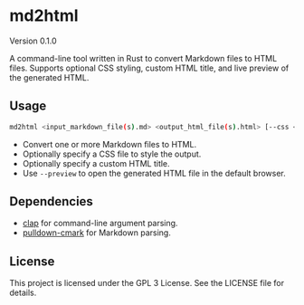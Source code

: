 # md2html

Version 0.1.0

A command-line tool written in Rust to convert Markdown files to HTML files. Supports optional CSS styling, custom HTML title, and live preview of the generated HTML.

## Usage

```bash
md2html <input_markdown_file(s).md> <output_html_file(s).html> [--css <css_file>] [--title <title>] [--preview]
```

- Convert one or more Markdown files to HTML.
- Optionally specify a CSS file to style the output.
- Optionally specify a custom HTML title.
- Use `--preview` to open the generated HTML file in the default browser.

## Dependencies

- [clap](https://crates.io/crates/clap) for command-line argument parsing.
- [pulldown-cmark](https://crates.io/crates/pulldown-cmark) for Markdown parsing.

## License

This project is licensed under the GPL 3 License. See the LICENSE file for details.
